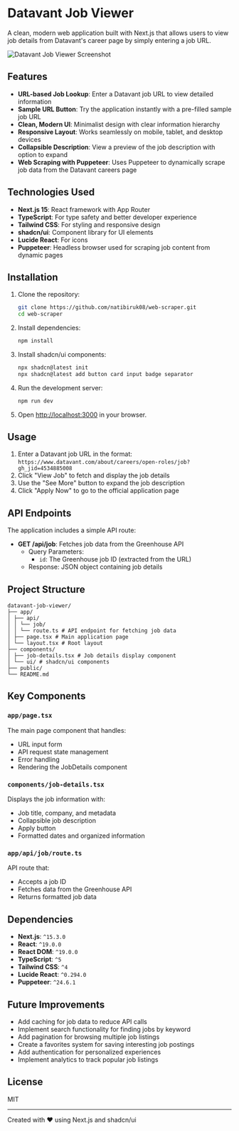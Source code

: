 # Datavant Job Viewer

A clean, modern web application built with Next.js that allows users to view job details from Datavant's career page by simply entering a job URL.

![Datavant Job Viewer Screenshot](/placeholder.svg?height=400&width=800)

## Features

- **URL-based Job Lookup**: Enter a Datavant job URL to view detailed information
- **Sample URL Button**: Try the application instantly with a pre-filled sample job URL
- **Clean, Modern UI**: Minimalist design with clear information hierarchy
- **Responsive Layout**: Works seamlessly on mobile, tablet, and desktop devices
- **Collapsible Description**: View a preview of the job description with option to expand
- **Web Scraping with Puppeteer**: Uses Puppeteer to dynamically scrape job data from the Datavant careers page

## Technologies Used

- **Next.js 15**: React framework with App Router
- **TypeScript**: For type safety and better developer experience
- **Tailwind CSS**: For styling and responsive design
- **shadcn/ui**: Component library for UI elements
- **Lucide React**: For icons
- **Puppeteer**: Headless browser used for scraping job content from dynamic pages

## Installation

1. Clone the repository:

   ```bash
   git clone https://github.com/natibiruk08/web-scraper.git
   cd web-scraper
   ```

2. Install dependencies:

   ```bash
   npm install
   ```

3. Install shadcn/ui components:

   ```bash
   npx shadcn@latest init
   npx shadcn@latest add button card input badge separator
   ```

4. Run the development server:

   ```bash
   npm run dev
   ```

5. Open [http://localhost:3000](http://localhost:3000) in your browser.

## Usage

1. Enter a Datavant job URL in the format: `https://www.datavant.com/about/careers/open-roles/job?gh_jid=4534885008`
2. Click "View Job" to fetch and display the job details
3. Use the "See More" button to expand the job description
4. Click "Apply Now" to go to the official application page

## API Endpoints

The application includes a simple API route:

- **GET /api/job**: Fetches job data from the Greenhouse API
  - Query Parameters:
    - `id`: The Greenhouse job ID (extracted from the URL)
  - Response: JSON object containing job details

## Project Structure

```
datavant-job-viewer/
├── app/
│ ├── api/
│ │ └── job/
│ │ └── route.ts # API endpoint for fetching job data
│ ├── page.tsx # Main application page
│ └── layout.tsx # Root layout
├── components/
│ ├── job-details.tsx # Job details display component
│ └── ui/ # shadcn/ui components
├── public/
└── README.md
```

## Key Components

### `app/page.tsx`

The main page component that handles:

- URL input form
- API request state management
- Error handling
- Rendering the JobDetails component

### `components/job-details.tsx`

Displays the job information with:

- Job title, company, and metadata
- Collapsible job description
- Apply button
- Formatted dates and organized information

### `app/api/job/route.ts`

API route that:

- Accepts a job ID
- Fetches data from the Greenhouse API
- Returns formatted job data

## Dependencies

- **Next.js**: `^15.3.0`
- **React**: `^19.0.0`
- **React DOM**: `^19.0.0`
- **TypeScript**: `^5`
- **Tailwind CSS**: `^4`
- **Lucide React**: `^0.294.0`
- **Puppeteer**: `^24.6.1`

## Future Improvements

- Add caching for job data to reduce API calls
- Implement search functionality for finding jobs by keyword
- Add pagination for browsing multiple job listings
- Create a favorites system for saving interesting job postings
- Add authentication for personalized experiences
- Implement analytics to track popular job listings

## License

MIT

---

Created with ❤️ using Next.js and shadcn/ui
